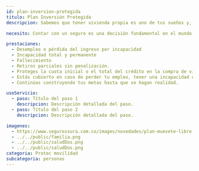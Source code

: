 ```yaml
---
id: plan-inversion-protegida
titulo: Plan Inversión Protegida​​​
descripcion: Sabemos que tener vivienda propia es uno de tus sueños y, en SURA, nos encargamos de cuidar la inversión que hagas para hacerlo realidad. De esa manera no te preocupas por las diferentes eventualidades que pongan en riesgo tu patrimonio y tu esfuerzo. Con el Plan Inversión Protegida garantizas el pago de la cuota inicial de tu vivienda ante el constructor o la entidad financiera si pierdes tu empleo, quedas inválido o falleces. ¡Permítenos acompañarte para que cumplas tu meta de tener vivienda propia, sea para habitar o invertir!​

necesito: Contar con un seguro es una decisión fundamental en el mundo actual. La vida puede sorprenderte con imprevistos, y estar preparado para afrontarlos es crucial para tu tranquilidad. Este seguro está diseñado para proteger tu bienestar y el de tus seres queridos. Desde la cobertura de tu hogar y bienes personales hasta la salud y responsabilidad civil, cada aspecto está pensado para ofrecerte seguridad. En momentos de crisis, tener un respaldo económico puede marcar la diferencia, permitiéndote recuperarte más rápidamente. Elegir este seguro es un paso proactivo hacia un futuro más seguro y estable, asegurando que tú y tu familia estén protegidos frente a cualquier eventualidad.

prestaciones: 
  - Desempleo o pérdida del ingreso por incapacidad
  - Incapacidad total y permanente
  - Fallecimiento
  - Retiros parciales sin penalización​.
  - Proteges la cuota inicial o el total del crédito en la compra de vivienda.
  - Estás cubierto en caso de perder tu empleo, tener una incapacidad o si se te presenta alguna eventualidad.
  - Continúas construyendo tus metas hasta que se hagan realidad.

usoServicio:
  - paso: Título del paso 1
    descripcion: Descripción detallada del paso.
  - paso: Título del paso 2
    descripcion: Descripción detallada del paso.

imagenes:
  - https://www.segurossura.com.co/images/novedades/plan-muevete-libre.png
  - ../../public/familia.png
  - ../../public/saludDos.png
  - ../../public/saludDos.png
categoria: Protec movilidad
subcategoria: personas
---
```


